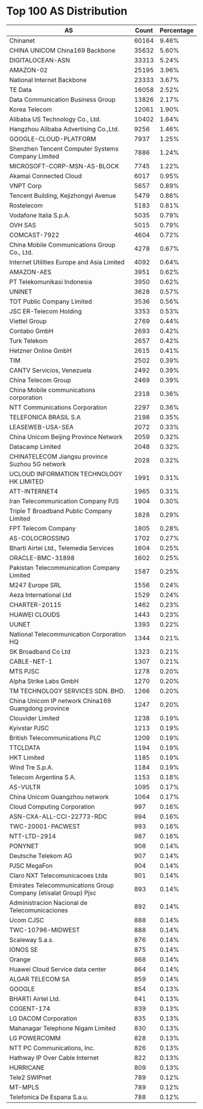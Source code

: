 # Top 100 AS Distribution
| AS | Count | Percentage |
|----|----|----|
| Chinanet | 60164 | 9.46% |
| CHINA UNICOM China169 Backbone | 35632 | 5.60% |
| DIGITALOCEAN-ASN | 33313 | 5.24% |
| AMAZON-02 | 25195 | 3.96% |
| National Internet Backbone | 23333 | 3.67% |
| TE Data | 16058 | 2.52% |
| Data Communication Business Group | 13826 | 2.17% |
| Korea Telecom | 12061 | 1.90% |
| Alibaba US Technology Co., Ltd. | 10402 | 1.64% |
| Hangzhou Alibaba Advertising Co.,Ltd. | 9256 | 1.46% |
| GOOGLE-CLOUD-PLATFORM | 7937 | 1.25% |
| Shenzhen Tencent Computer Systems Company Limited | 7886 | 1.24% |
| MICROSOFT-CORP-MSN-AS-BLOCK | 7745 | 1.22% |
| Akamai Connected Cloud | 6017 | 0.95% |
| VNPT Corp | 5657 | 0.89% |
| Tencent Building, Kejizhongyi Avenue | 5479 | 0.86% |
| Rostelecom | 5183 | 0.81% |
| Vodafone Italia S.p.A. | 5035 | 0.79% |
| OVH SAS | 5015 | 0.79% |
| COMCAST-7922 | 4604 | 0.72% |
| China Mobile Communications Group Co., Ltd. | 4278 | 0.67% |
| Internet Utilities Europe and Asia Limited | 4092 | 0.64% |
| AMAZON-AES | 3951 | 0.62% |
| PT Telekomunikasi Indonesia | 3950 | 0.62% |
| UNINET | 3628 | 0.57% |
| TOT Public Company Limited | 3536 | 0.56% |
| JSC ER-Telecom Holding | 3353 | 0.53% |
| Viettel Group | 2769 | 0.44% |
| Contabo GmbH | 2693 | 0.42% |
| Turk Telekom | 2657 | 0.42% |
| Hetzner Online GmbH | 2615 | 0.41% |
| TIM | 2502 | 0.39% |
| CANTV Servicios, Venezuela | 2492 | 0.39% |
| China Telecom Group | 2469 | 0.39% |
| China Mobile communications corporation | 2318 | 0.36% |
| NTT Communications Corporation | 2297 | 0.36% |
| TELEFONICA BRASIL S.A | 2198 | 0.35% |
| LEASEWEB-USA-SEA | 2072 | 0.33% |
| China Unicom Beijing Province Network | 2059 | 0.32% |
| Datacamp Limited | 2048 | 0.32% |
| CHINATELECOM Jiangsu province Suzhou 5G network | 2028 | 0.32% |
| UCLOUD INFORMATION TECHNOLOGY HK LIMITED | 1991 | 0.31% |
| ATT-INTERNET4 | 1965 | 0.31% |
| Iran Telecommunication Company PJS | 1904 | 0.30% |
| Triple T Broadband Public Company Limited | 1828 | 0.29% |
| FPT Telecom Company | 1805 | 0.28% |
| AS-COLOCROSSING | 1702 | 0.27% |
| Bharti Airtel Ltd., Telemedia Services | 1604 | 0.25% |
| ORACLE-BMC-31898 | 1602 | 0.25% |
| Pakistan Telecommunication Company Limited | 1587 | 0.25% |
| M247 Europe SRL | 1556 | 0.24% |
| Aeza International Ltd | 1529 | 0.24% |
| CHARTER-20115 | 1462 | 0.23% |
| HUAWEI CLOUDS | 1443 | 0.23% |
| UUNET | 1393 | 0.22% |
| National Telecommunication Corporation HQ | 1344 | 0.21% |
| SK Broadband Co Ltd | 1323 | 0.21% |
| CABLE-NET-1 | 1307 | 0.21% |
| MTS PJSC | 1278 | 0.20% |
| Alpha Strike Labs GmbH | 1270 | 0.20% |
| TM TECHNOLOGY SERVICES SDN. BHD. | 1266 | 0.20% |
| China Unicom IP network China169 Guangdong province | 1247 | 0.20% |
| Clouvider Limited | 1238 | 0.19% |
| Kyivstar PJSC | 1213 | 0.19% |
| British Telecommunications PLC | 1209 | 0.19% |
| TTCLDATA | 1194 | 0.19% |
| HKT Limited | 1185 | 0.19% |
| Wind Tre S.p.A. | 1184 | 0.19% |
| Telecom Argentina S.A. | 1153 | 0.18% |
| AS-VULTR | 1095 | 0.17% |
| China Unicom Guangzhou network | 1064 | 0.17% |
| Cloud Computing Corporation | 997 | 0.16% |
| ASN-CXA-ALL-CCI-22773-RDC | 994 | 0.16% |
| TWC-20001-PACWEST | 993 | 0.16% |
| NTT-LTD-2914 | 987 | 0.16% |
| PONYNET | 908 | 0.14% |
| Deutsche Telekom AG | 907 | 0.14% |
| PJSC MegaFon | 904 | 0.14% |
| Claro NXT Telecomunicacoes Ltda | 901 | 0.14% |
| Emirates Telecommunications Group Company (etisalat Group) Pjsc | 893 | 0.14% |
| Administracion Nacional de Telecomunicaciones | 892 | 0.14% |
| Ucom CJSC | 888 | 0.14% |
| TWC-10796-MIDWEST | 888 | 0.14% |
| Scaleway S.a.s. | 876 | 0.14% |
| IONOS SE | 875 | 0.14% |
| Orange | 868 | 0.14% |
| Huawei Cloud Service data center | 864 | 0.14% |
| ALGAR TELECOM SA | 859 | 0.14% |
| GOOGLE | 854 | 0.13% |
| BHARTI Airtel Ltd. | 841 | 0.13% |
| COGENT-174 | 839 | 0.13% |
| LG DACOM Corporation | 835 | 0.13% |
| Mahanagar Telephone Nigam Limited | 830 | 0.13% |
| LG POWERCOMM | 828 | 0.13% |
| NTT PC Communications, Inc. | 826 | 0.13% |
| Hathway IP Over Cable Internet | 822 | 0.13% |
| HURRICANE | 809 | 0.13% |
| Tele2 SWIPnet | 789 | 0.12% |
| MT-MPLS | 789 | 0.12% |
| Telefonica De Espana S.a.u. | 788 | 0.12% |
